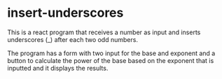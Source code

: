 # insert-underscores

This is a react program that receives a number as input and inserts underscores (\_) after each two odd numbers.

The program has a form with two input for the base and exponent and a button to calculate the power of the base based on the exponent that is inputted and it displays the results.
